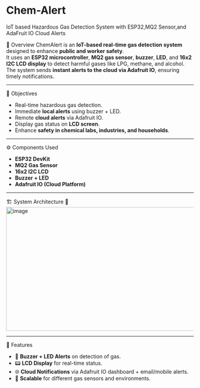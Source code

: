 # Chem-Alert
IoT based Hazardous Gas Detection System with ESP32,MQ2 Sensor,and AdaFruit IO Cloud Alerts


📌 Overview
ChemAlert is an **IoT-based real-time gas detection system** designed to enhance **public and worker safety**.  
It uses an **ESP32 microcontroller**, **MQ2 gas sensor**, **buzzer**, **LED**, and **16x2 I2C LCD display** to detect harmful gases like LPG, methane, and alcohol.  
The system sends **instant alerts to the cloud via Adafruit IO**, ensuring timely notifications.

---

🎯 Objectives
- Real-time hazardous gas detection.
- Immediate **local alerts** using buzzer + LED.
- Remote **cloud alerts** via Adafruit IO.
- Display gas status on **LCD screen**.
- Enhance **safety in chemical labs, industries, and households**.

---

⚙️ Components Used
- **ESP32 DevKit**  
- **MQ2 Gas Sensor**  
- **16x2 I2C LCD**  
- **Buzzer + LED**  
- **Adafruit IO (Cloud Platform)**  

---

🏗 System Architecture
📂 <img width="822" height="333" alt="image" src="https://github.com/user-attachments/assets/62c16404-1136-4b9b-b957-e8bd39b08cfa" />

---

📜 Features
- 🚨 **Buzzer + LED Alerts** on detection of gas.
- 📟 **LCD Display** for real-time status.
- 🌐 **Cloud Notifications** via Adafruit IO dashboard + email/mobile alerts.
- 🔄 **Scalable** for different gas sensors and environments.

